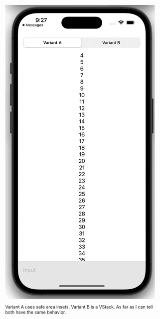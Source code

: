 ![image](./demo.gif)

Variant A uses safe area insets. Variant B is a VStack. As far as I can tell both have the same behavior.
